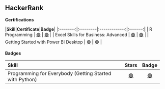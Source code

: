 ## **HackerRank**

**Certifications**

|**Skill**|**Certificate**|**Badge**|
|:--------:|:---------|:-------------:|:-------:|
| R Programming | [🟢](https://github.com/abphilip-work/ZS-Certifications/blob/master/Coursera/Achievements/Coursera%205SL5D2UQHLNK.pdf) | [🟢](https://coursera.org/share/72c67630a7370f8efdc4539b5cc2302d) |
| Excel Skills for Business: Advanced | [🟢](https://github.com/abphilip-work/ZS-Certifications/blob/master/Coursera/Achievements/Coursera%20YAR53VHCYW8Z.pdf) | [🟢](https://coursera.org/share/7cd3b36cd035bf5c9855f87b5e152795) |
| Getting Started with Power BI Desktop | [🟢](https://github.com/abphilip-work/ZS-Certifications/blob/master/Coursera/Achievements/Coursera%2024YTQ7T8Z9VV.pdf) | [🟢](https://coursera.org/share/ccad609502c365dfa2ca032727457772) |

**Badges**

|**Skill**|**Stars**|**Badge**|
:---------|:-------------:|:-------:|
| Programming for Everybody (Getting Started with Python) | [🟢](https://github.com/abphilip-work/ZS-Certifications/blob/master/Coursera/Achievements/Coursera%20B8CTZ5H97WYC.pdf) | [🟢](https://coursera.org/share/390dd80f05ad1990b746c257175b8a9b) |